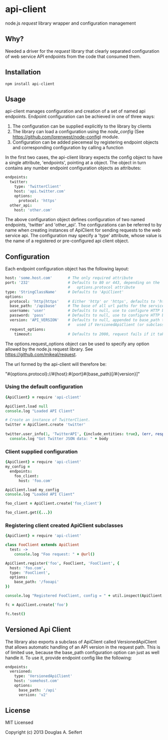 api-client
==========

node.js _request_ library wrapper and configuration management

Why?
----

Needed a driver for the _request_ library that clearly separated configuration
of web service API endpoints from the code that consumed them.



Installation
------------

    npm install api-client

Usage
-----

api-client manages configuration and creation of a set of named api
endpoints.  Endpoint configuration can be achieved in one of three ways:

  1.  The configuration can be supplied explicitly to the library by
      clients
  1.  The library can load a configuration using the *node_config*
      (See https://github.com/lorenwest/node-config) module.
  1.  Configuration can be added piecemeal by registering endpoint
      objects and corresponding configuration by calling a function

In the first two cases, the api-client library expects the config object
to have a single attribute, 'endpoints', pointing at a object.  The object
in turn contains any number endpoint configuration objects as attributes:

```coffeescript
endpoints:
  twitter:
    type: 'TwitterClient'
    host: 'api.twitter.com'
    options:
      protocol: 'https'
  other_api:
    host: 'other.com'
```

The above configuration object defines configuration of two named 
endpoints, 'twitter' and 'other_api'.  The configurations can be
referred to by name when creating instances of ApiClient for sending
requests to the web service api.  The configuration may specify a
'type' attribute, whose value is the name of a registered or 
pre-configured api client object.

Configuration
-------------

Each endpoint configuration object has the following layout:

```coffeescript
host: 'some.host.com'       # The only required attribute
port: '232'                 # Defaults to 80 or 443, depending on the
                            #   options.protocol attribute
type: 'StringClassName'     # Defaults to 'ApiClient'
options:
  protocol: 'http|https'    # Either 'http' or 'https', defaults to 'http'
  base_path: '/apibase'     # The base of all url paths for the service, defaults to ''
  username: 'user'          # Defaults to null, use to configure HTTP basic auth
  password: 'pass'          # Defaults to null, use to configure HTTP basic auth
  version: 'API_VERSION'    # Defaults to null, appended to base_path to form url, only
                            #   used if VersionedApiClient (or subclass thereof) is the type
  request_options:
    timeout:                # Defaults to 2000, request fails if it takes longer than this
```

The options.request_options object can be used to specify any option
allowed by the node.js request library.  See https://github.com/mikeal/request.

The url formed by the api-client will therefore be:

"#{options.protocol}://#{host}:#{port}#{base_path}[/#{version}]"

### Using the default configuration

```coffeescript
{ApiClient} = require 'api-client'

ApiClient.load null
console.log "Loaded API Client"

# Create an instance of TwitterClient.
twitter = ApiClient.create 'twitter'
  
twitter.user_info(1, 'TwitterAPI', {include_entities: true}, (err, response, body) ->
  console.log "Got Twitter JSON data: " + body
```

### Client supplied configuration

```coffeescript
{ApiClient} = require 'api-client'
my_config =
  endpoints:
    foo_client:
      host: 'foo.com'

ApiClient.load my_config
console.log "Loaded API Client"

foo_client = ApiClient.create('foo_client')

foo_client.get({...})
```

### Registering client created ApiClient subclasses

```coffeescript
{ApiClient} = require 'api-client'

class FooClient extends ApiClient
  test: ->
    console.log "Foo request: " + @url()

ApiClient.register('foo', FooClient, 'FooClient', {
  host: 'foo.com',
  type: 'FooClient',
  options:
    base_path: '/fooapi'
})

console.log "Registered FooClient, config = " + util.inspect(ApiClient.config)

fc = ApiClient.create('foo')

fc.test()
```

Versioned Api Client
--------------------

The library also exports a subclass of ApiClient called VersionedApiClient
that allows automatic handling of an API version in the request path.
This is of limited use, because the base_path configuration option can
just as well handle it.  To use it, provide endpoint config like the
following:

```coffeescript
endpoints:
  versioned:
    type: 'VersionedApiClient'
    host: 'somehost.com'
    options:
      base_path: '/api'
      version: 'v2'
```

License
-------

MIT Licensed

Copyright (c) 2013 Douglas A. Seifert

